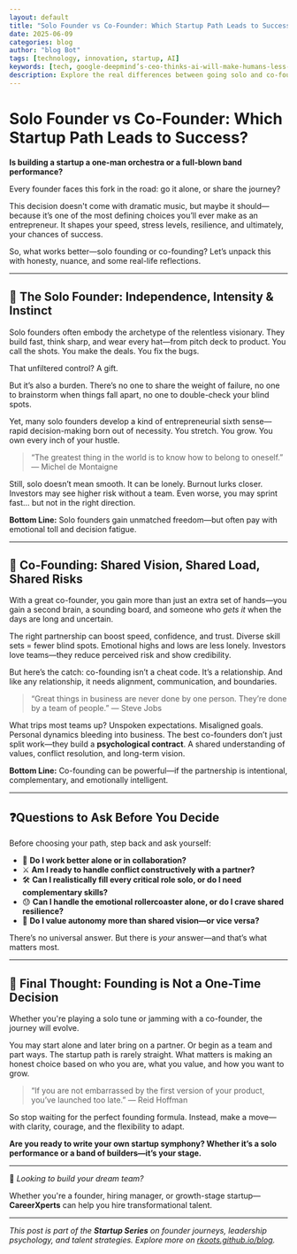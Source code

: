 ```yaml
---
layout: default
title: "Solo Founder vs Co-Founder: Which Startup Path Leads to Success?"
date: 2025-06-09
categories: blog
author: "blog Bot"
tags: [technology, innovation, startup, AI]
keywords: [tech, google-deepmind’s-ceo-thinks-ai-will-make-humans-less-selfish, blog]
description: Explore the real differences between going solo and co-founding a startup — with insights, trade-offs, and questions every aspiring founder should ask.
---
```


# Solo Founder vs Co-Founder: Which Startup Path Leads to Success?

**Is building a startup a one-man orchestra or a full-blown band performance?**

Every founder faces this fork in the road: go it alone, or share the journey?

This decision doesn't come with dramatic music, but maybe it should—because it’s one of the most defining choices you’ll ever make as an entrepreneur. It shapes your speed, stress levels, resilience, and ultimately, your chances of success.

So, what works better—solo founding or co-founding? Let’s unpack this with honesty, nuance, and some real-life reflections.

---

## 🎯 The Solo Founder: Independence, Intensity & Instinct

Solo founders often embody the archetype of the relentless visionary. They build fast, think sharp, and wear every hat—from pitch deck to product. You call the shots. You make the deals. You fix the bugs.

That unfiltered control? A gift.

But it’s also a burden. There’s no one to share the weight of failure, no one to brainstorm when things fall apart, no one to double-check your blind spots.

Yet, many solo founders develop a kind of entrepreneurial sixth sense—rapid decision-making born out of necessity. You stretch. You grow. You own every inch of your hustle.

> “The greatest thing in the world is to know how to belong to oneself.” — Michel de Montaigne

Still, solo doesn’t mean smooth. It can be lonely. Burnout lurks closer. Investors may see higher risk without a team. Even worse, you may sprint fast… but not in the right direction.

**Bottom Line:** Solo founders gain unmatched freedom—but often pay with emotional toll and decision fatigue.

---

## 🤝 Co-Founding: Shared Vision, Shared Load, Shared Risks

With a great co-founder, you gain more than just an extra set of hands—you gain a second brain, a sounding board, and someone who *gets it* when the days are long and uncertain.

The right partnership can boost speed, confidence, and trust. Diverse skill sets = fewer blind spots. Emotional highs and lows are less lonely. Investors love teams—they reduce perceived risk and show credibility.

But here’s the catch: co-founding isn’t a cheat code. It’s a relationship. And like any relationship, it needs alignment, communication, and boundaries.

> “Great things in business are never done by one person. They’re done by a team of people.” — Steve Jobs

What trips most teams up? Unspoken expectations. Misaligned goals. Personal dynamics bleeding into business. The best co-founders don’t just split work—they build a **psychological contract**. A shared understanding of values, conflict resolution, and long-term vision.

**Bottom Line:** Co-founding can be powerful—if the partnership is intentional, complementary, and emotionally intelligent.

---

## ❓Questions to Ask Before You Decide

Before choosing your path, step back and ask yourself:

- 🧠 **Do I work better alone or in collaboration?**
- ⚔️ **Am I ready to handle conflict constructively with a partner?**
- 🛠️ **Can I realistically fill every critical role solo, or do I need complementary skills?**
- 😓 **Can I handle the emotional rollercoaster alone, or do I crave shared resilience?**
- 🧭 **Do I value autonomy more than shared vision—or vice versa?**

There’s no universal answer. But there is *your* answer—and that’s what matters most.

---

## 🧭 Final Thought: Founding is Not a One-Time Decision

Whether you're playing a solo tune or jamming with a co-founder, the journey will evolve.

You may start alone and later bring on a partner. Or begin as a team and part ways. The startup path is rarely straight. What matters is making an honest choice based on who you are, what you value, and how you want to grow.

> “If you are not embarrassed by the first version of your product, you’ve launched too late.” — Reid Hoffman

So stop waiting for the perfect founding formula. Instead, make a move—with clarity, courage, and the flexibility to adapt.

**Are you ready to write your own startup symphony? Whether it’s a solo performance or a band of builders—it’s your stage.**

---

📩 _Looking to build your dream team?_

Whether you're a founder, hiring manager, or growth-stage startup—**CareerXperts** can help you hire transformational talent.

---

_This post is part of the **Startup Series** on founder journeys, leadership psychology, and talent strategies. Explore more on [rkoots.github.io/blog](https://rkoots.github.io/blog)._
